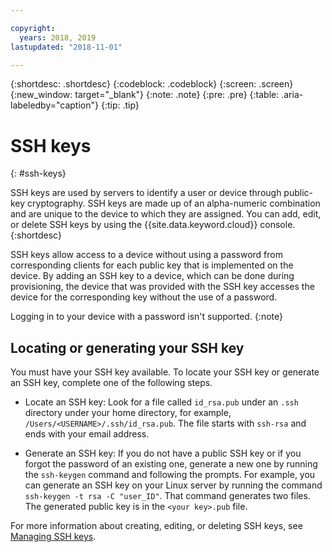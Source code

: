 ```yaml
---

copyright:
  years: 2018, 2019
lastupdated: "2018-11-01"

---
```


{:shortdesc: .shortdesc}
{:codeblock: .codeblock}
{:screen: .screen}
{:new_window: target="_blank"}
{:note: .note}
{:pre: .pre}
{:table: .aria-labeledby="caption"}
{:tip: .tip}

# SSH keys
{: #ssh-keys}

SSH keys are used by servers to identify a user or device through public-key cryptography. SSH keys are made up of an alpha-numeric combination and are unique to the device to which they are assigned. You can add, edit, or delete SSH keys by using the {{site.data.keyword.cloud}} console.
{:shortdesc}

SSH keys allow access to a device without using a password from corresponding clients for each public key that is implemented on the device. By adding an SSH key to a device, which can be done during provisioning, the device that was provided with the SSH key accesses the device for the corresponding key without the use of a password.

Logging in to your device with a password isn't supported.
{:note}

## Locating or generating your SSH key
You must have your SSH key available. To locate your SSH key or generate an SSH key, complete one of the following steps.

 * Locate an SSH key: Look for a file called `id_rsa.pub` under an `.ssh` directory under your home directory, for example, `/Users/<USERNAME>/.ssh/id_rsa.pub`. The file starts with `ssh-rsa` and ends with your email address.

* Generate an SSH key: If you do not have a public SSH key or if you forgot the password of an existing one, generate a new one by running the `ssh-keygen` command and following the prompts. For example, you can generate an SSH key on your Linux server by running the command `ssh-keygen -t rsa -C "user_ID"`. That command generates two files. The generated public key is in the `<your key>.pub` file.

For more information about creating, editing, or deleting SSH keys, see [Managing SSH keys](/docs/vsi/vsi_is_ssh_keys.html).
